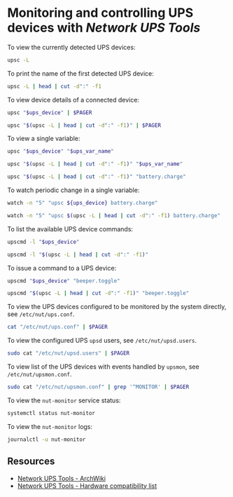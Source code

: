 # Monitoring and controlling UPS devices with *Network UPS Tools*

To view the currently detected UPS devices:

```sh
upsc -L
```

To print the name of the first detected UPS device:

```sh
upsc -L | head | cut -d":" -f1
```

To view device details of a connected device:

```sh
upsc "$ups_device" | $PAGER

upsc "$(upsc -L | head | cut -d":" -f1)" | $PAGER
```

To view a single variable:

```sh
upsc "$ups_device" "$ups_var_name"

upsc "$(upsc -L | head | cut -d":" -f1)" "$ups_var_name"

upsc "$(upsc -L | head | cut -d":" -f1)" "battery.charge"
```

To watch periodic change in a single variable:

```sh
watch -n "5" "upsc ${ups_device} battery.charge"

watch -n "5" "upsc $(upsc -L | head | cut -d":" -f1) battery.charge"
```

To list the available UPS device commands:

```sh
upscmd -l "$ups_device"

upscmd -l "$(upsc -L | head | cut -d":" -f1)"
```

To issue a command to a UPS device:

```sh
upscmd "$ups_device" "beeper.toggle"

upscmd "$(upsc -L | head | cut -d":" -f1)" "beeper.toggle"
```

To view the UPS devices configured to be monitored by the system directly, see `/etc/nut/ups.conf`.
```sh
cat "/etc/nut/ups.conf" | $PAGER
```

To view the configured UPS `upsd` users, see `/etc/nut/upsd.users`.

```sh
sudo cat "/etc/nut/upsd.users" | $PAGER
```

To view list of the UPS devices with events handled by `upsmon`, see `/etc/nut/upsmon.conf`.

```sh
sudo cat "/etc/nut/upsmon.conf" | grep '^MONITOR' | $PAGER
```

To view the `nut-monitor` service status:

```sh
systemctl status nut-monitor
```

To view the `nut-monitor` logs:

```sh
journalctl -u nut-monitor
```

## Resources

-   [Network UPS Tools - ArchWiki](https://wiki.archlinux.org/title/Network_UPS_Tools)
-   [Network UPS Tools - Hardware compatibility list](https://networkupstools.org/stable-hcl.html)
